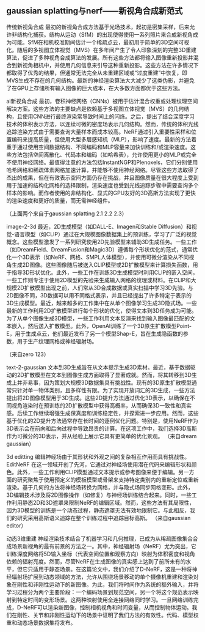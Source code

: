 ## gaussian splatting与nerf——新视角合成新范式


传统新视角合成
最初的新视角合成方法基于光场技术，起初是密集采样，后来允许非结构化捕获。结构从运动（SfM）的出现使得使用一系列照片来合成新视角成为可能。SfM在相机校准期间估计一个稀疏点云，最初用于简单的3D空间可视化。随后的多视图立体视觉（MVS）在多年间产生了令人印象深刻的完整3D重建算法，促进了多种视角合成算法的发展。所有这些方法都将输入图像重新投影并混合到新视角相机中，并使用几何信息来引导这种重新投影。这些方法在许多情况下都取得了优秀的结果，但通常无法完全从未重建区域或“过度重建”中恢复，即MVS生成不存在的几何结构。最新的神经渲染算法大大减少了这类伪影，并避免了在GPU上存储所有输入图像的巨大成本，在大多数方面都优于这些方法。

ai新视角合成
最初，卷积神经网络（CNNs）被用于估计混合权重或处理纹理空间解决方案。这些方法的主要缺点是依赖基于多视图立体视觉（MVS）的几何结构，且使用CNN进行最终渲染常导致时间上的闪烁。之后，提出了结合深度学习技术的体积表示方法，以连续可微的密度场表示几何结构。然而，传统的体积光线追踪渲染方式由于需要查询大量样本而成本较高。NeRF通过引入重要性采样和位置编码来提高质量，但使用大型多层感知机（MLP），影响了速度。最新的方法着重于通过使用空间数据结构、不同编码和MLP容量来加快训练和/或渲染速度。这些方法包括空间离散化、代码本和编码（如哈希表），允许使用更小的MLP或完全不使用神经网络。最值得注意的方法包括InstantNGP和Plenoxels，它们分别使用哈希网格和稀疏体素网格加速计算，并能够不使用神经网络。尽管这些方法取得了杰出的成果，但在有效表示空间方面仍存在挑战，并且图像质量在很大程度上受到用于加速的结构化网格的选择限制，渲染速度也受到光线追踪步骤中需要查询多个样本的影响。而作者使用的非结构化、显式的GPU友好的3D高斯方法实现了更快的渲染速度和更好的质量，而无需神经组件。



（上面两个来自于gaussian splatting 2.1 2.2 2.3）



image-2-3d
最近，2D生成模型（如DALL-E、Imagen和Stable Diffusion）和视觉-语言模型（如CLIP）通过在大规模图像数据集上的预训练，学习了广泛的视觉概念。这些模型激发了一系列研究使用2D先验模型来辅助3D生成任务。一些工作（如DreamField、DreamFusion和Magic3D）遵循每个形状优化的范式，通常优化一个3D表示（如NeRF、网格、SMPL人体模型），并使用可微分渲染从不同视角生成2D图像。这些图像随后被送入CLIP模型或2D扩散模型来计算损失函数，用于指导3D形状优化。此外，一些工作在训练3D生成模型时利用CLIP的嵌入空间，一些工作则专注于使用2D模型的先验来生成输入网格的纹理或材料。在CLIP和大规模2D扩散模型出现之前，人们常从3D合成数据或真实扫描中学习3D先验。与2D图像不同，3D数据可以用不同格式表示，并且已经提出了许多特定于表示的3D生成模型。最近，越来越多的工作集中在从单个图像学习生成3D隐式场。一些最新的工作利用2D扩散模型进行每个形状的优化，使得文本到3D任务成为可能。为了从单个图像生成3D模型，一些工作利用文本反演来找到输入图像最匹配的文本嵌入，然后送入扩散模型。此外，OpenAI训练了一个3D原生扩散模型Point-E，用于生成点云，他们最近发布了另一个模型Shap-E，旨在生成隐函数的参数，用于生产纹理网格或神经辐射场。


（来自zero 123）

text-2-gaussian
文本到3D生成旨在从文本提示生成3D素材。最近，基于数据驱动的2D扩散模型在文本到图像生成方面取得了显著成就。然而，将其转移到3D生成上并非易事，因为策划大规模3D数据集具有挑战性。现有的3D原生扩散模型通常只针对单一物体类别，且多样性有限。为了实现开放词汇的3D生成，一些方法提出将2D图像模型用于3D生成。这些2D提升方法通过优化3D表示，以确保在不同视角渲染时在预训练的2D扩散模型中获得高概率，从而确保3D一致性和真实感。后续工作继续增强生成保真度和训练稳定性，并探索进一步应用。然而，这些基于优化的2D提升方法通常存在长时间的逐例优化问题。特别是，使用NeRF作为3D表示会在前向和后向过程中导致昂贵的计算。在这项工作中，我们选择3D高斯作为可微分的3D表示，并从经验上展示它具有更简单的优化景观。
（来自dream gaussian）


3d editting 
编辑神经场由于其形状和外观之间的复杂相互作用而具有挑战性。EditNeRF 在这一领域开创了先河，它通过对神经场使用潜在代码来编辑形状和颜色。此外，一些工作利用CLIP模型通过文本提示或参考图像来便于编辑。另一方面的研究聚焦于使用预定义的模板模型或骨架来支持特定类别内的重新定位或重新渲染。基于几何的方法将神经场转换为网格，并与隐式场同步网格变形。此外，3D编辑技术涉及将2D图像操作（如修复）与神经场训练结合起来。同时，一些工作利用静态2D和3D遮罩来限制NeRF的编辑区域。然而，这些方法有其局限性，因为3D模型的训练是一个动态过程，静态遮罩无法有效地限制它。与此相反，我们的研究采用高斯语义追踪在整个训练过程中追踪目标高斯。
（来自gaussian editor）

动态3维重建
神经渲染技术结合了机器学习和几何推理，已成为从稀疏图像集合合成场景新视角的最有前景的方法之一。其中，神经辐射场（NeRF）尤为突出，它训练深度网络将5D输入坐标（代表空间位置和观察方向）映射为体积密度和视角依赖的辐射亮度。然而，尽管NeRF在生成图像的真实感上达到了前所未有的水平，但它只适用于静态场景。在这篇论文中，我们介绍了D-NeRF，这是一种将神经辐射场扩展到动态领域的方法，允许从围绕场景移动的单个摄像机重建和渲染对象在刚性和非刚性运动下的新图像。为此，我们将时间作为系统的额外输入，并将学习过程分为两个主要阶段：一个编码场景到规范空间，另一个将这个规范表示映射到特定时间的变形场景。这两种映射使用全连接网络同时学习。一旦网络训练完成，D-NeRF可以渲染新图像，控制相机视角和时间变量，从而控制物体运动。我们在刚性、关节和非刚性运动下的场景中证明了我们方法的有效性。代码、模型权重和动态场景数据集将发布。



